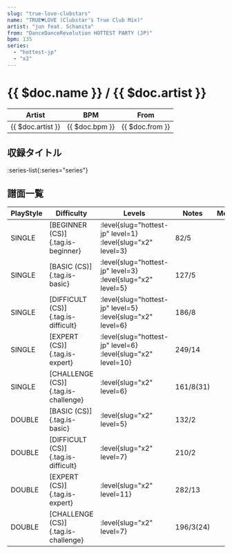 ```yaml
---
slug: "true-love-clubstars"
name: "TRUE♥LOVE (Clubstar's True Club Mix)"
artist: "jun feat. Schanita"
from: "DanceDanceRevolution HOTTEST PARTY (JP)"
bpm: 135
series:
  - "hottest-jp"
  - "x2"
---
```


# {{ $doc.name }} / {{ $doc.artist }}

|Artist|BPM|From|
|------|---|----|
|{{ $doc.artist }}|{{ $doc.bpm }}|{{ $doc.from }}|

## 収録タイトル

:series-list{:series="series"}

## 譜面一覧

|PlayStyle|Difficulty|Levels|Notes|Movie|
|---------|----------|------|-----|-----|
|SINGLE|[BEGINNER (CS)]{.tag.is-beginner}|<div class="field is-grouped is-grouped-multiline"> :level{slug="hottest-jp" level=1} :level{slug="x2" level=3}</div>|82/5||
|SINGLE|[BASIC (CS)]{.tag.is-basic}|<div class="field is-grouped is-grouped-multiline"> :level{slug="hottest-jp" level=3} :level{slug="x2" level=5}</div>|127/5||
|SINGLE|[DIFFICULT (CS)]{.tag.is-difficult}|<div class="field is-grouped is-grouped-multiline"> :level{slug="hottest-jp" level=5} :level{slug="x2" level=6}</div>|186/8||
|SINGLE|[EXPERT (CS)]{.tag.is-expert}|<div class="field is-grouped is-grouped-multiline"> :level{slug="hottest-jp" level=6} :level{slug="x2" level=10}</div>|249/14||
|SINGLE|[CHALLENGE (CS)]{.tag.is-challenge}|<div class="field is-grouped is-grouped-multiline"> :level{slug="x2" level=6}</div>|161/8(31)||
|DOUBLE|[BASIC (CS)]{.tag.is-basic}|<div class="field is-grouped is-grouped-multiline"> :level{slug="x2" level=5}</div>|132/2||
|DOUBLE|[DIFFICULT (CS)]{.tag.is-difficult}|<div class="field is-grouped is-grouped-multiline"> :level{slug="x2" level=7}</div>|210/2||
|DOUBLE|[EXPERT (CS)]{.tag.is-expert}|<div class="field is-grouped is-grouped-multiline"> :level{slug="x2" level=11}</div>|282/13||
|DOUBLE|[CHALLENGE (CS)]{.tag.is-challenge}|<div class="field is-grouped is-grouped-multiline"> :level{slug="x2" level=7}</div>|196/3(24)||
